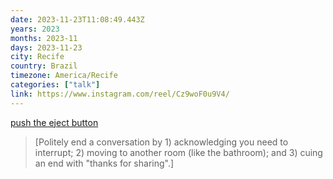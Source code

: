```yaml
---
date: 2023-11-23T11:08:49.443Z
years: 2023
months: 2023-11
days: 2023-11-23
city: Recife
country: Brazil
timezone: America/Recife
categories: ["talk"]
link: https://www.instagram.com/reel/Cz9woF0u9V4/
---
```

[push the eject button](https://www.instagram.com/reel/Cz9woF0u9V4/)

> [Politely end a conversation by 1) acknowledging you need to interrupt; 2) moving to another room (like the bathroom); and 3) cuing an end with "thanks for sharing".]
